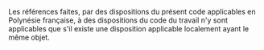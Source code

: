   
 Les références faites, par des dispositions du présent code applicables en Polynésie française, à des dispositions du code du travail n'y sont applicables que s'il existe une disposition applicable localement ayant le même objet.  

  
